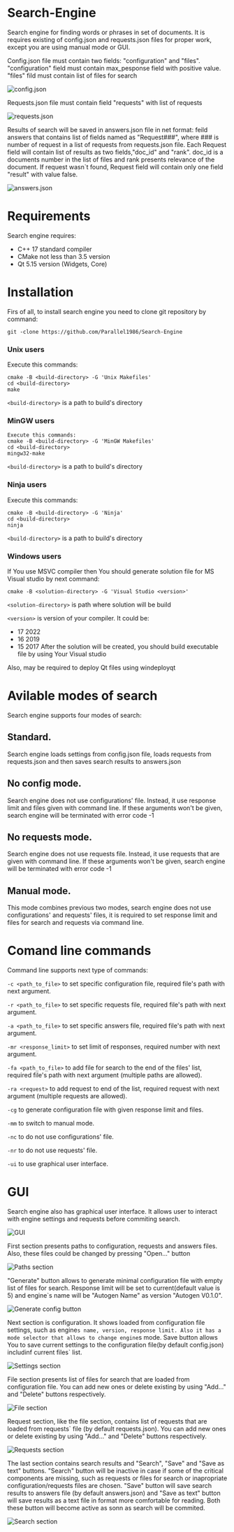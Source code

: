 # Search-Engine
Search engine for finding words or phrases in set of documents. It is requires existing of config.json and requests.json files for proper work, except you are using manual mode or GUI.

Config.json file must contain two fields: "configuration" and "files". "configuration" field must contain max_pesponse field with positive value. "files" fild must contain list of files for search

![config.json](https://github.com/Parallel1986/Search-Engine/blob/main/Readme_files/2023-10-18_15-21-04.png)

Requests.json file must contain field "requests" with list of requests

![requests.json](https://github.com/Parallel1986/Search-Engine/blob/main/Readme_files/2023-10-18_15-21-50.png)

Results of search will be saved in answers.json file in net format: feild answers that contains list of fields named as "Request###", where ### is number of request in a list of requests from requests.json file. Each Request field will contain list of results as two fields,"doc_id" and "rank". doc_id is a documents number in the list of files and rank presents relevance of the document. If request wasn`t found, Request field will contain only one field "result" with value false.

![answers.json](https://github.com/Parallel1986/Search-Engine/blob/main/Readme_files/2023-10-18_15-28-46.png)

# Requirements
Search engine requires:
- C++ 17 standard compiler
- CMake not less than 3.5 version
- Qt 5.15 version (Widgets, Core)

# Installation
Firs of all, to install search engine you need to clone git repository by command:
```
git -clone https://github.com/Parallel1986/Search-Engine
```
### Unix users
Execute this commands:
```
cmake -B <build-directory> -G 'Unix Makefiles'
cd <build-directory>
make
```
```<build-directory>``` is a path to build's directory
### MinGW users
```
Execute this commands:
cmake -B <build-directory> -G 'MinGW Makefiles'
cd <build-directory>
mingw32-make
```
```<build-directory>``` is a path to build's directory
### Ninja users
Execute this commands:
```
cmake -B <build-directory> -G 'Ninja'
cd <build-directory>
ninja
```
```<build-directory>``` is a path to build's directory
### Windows users
If You use MSVC compiler then You should generate solution file for MS Visual studio by next command:
```
cmake -B <solution-directory> -G 'Visual Studio <version>'
```
```<solution-directory>``` is path where solution will be build

```<version>``` is version of your compiler. It could be:
- 17 2022
- 16 2019
- 15 2017
After the solution will be created, you should build executable file by using Your Visual studio

Also, may be required to deploy Qt files using windeployqt

# Avilable modes of search
Search engine supports four modes of search:
## Standard.
Search engine loads settings from config.json file, loads requests from requests.json and then saves search results to answers.json
## No config mode.
Search engine does not use configurations' file. Instead, it use response limit and files given with command line. If these arguments won't be given, search engine will be terminated with error code -1
## No requests mode.
Search engine does not use requests file. Instead, it use requests that are given with command line. If these arguments won't be given, search engine will be terminated with error code -1
## Manual mode.
This mode combines previous two modes, search engine does not use configurations' and requests' files, it is required to set response limit and files for search and requests via command line.
# Comand line commands
Command line supports next type of commands:

```-c <path_to_file>``` to set specific configuration file, required file's path with next argument.

```-r <path_to_file>``` to set specific requests file, required file's path with next argument.

```-a <path_to_file>``` to set specific answers file, required file's path with next argument.

```-mr <response_limit>``` to set limit of responses, required number with next argument.

```-fa <path_to_file>``` to add file for search to the end of the files' list, required file's path with next argument (multiple paths are allowed).

```-ra <request>``` to add request to end of the list, required request with next argument (multiple requests are allowed).

```-cg``` to generate configuration file with given response limit and files.

```-mm``` to switch to manual mode.

```-nc``` to do not use configurations' file.

```-nr``` to do not use requests' file.

```-ui``` to use graphical user interface.

# GUI
Search engine also has graphical user interface. It allows user to interact with engine settings and requests before commiting search.

![GUI](https://github.com/Parallel1986/Search-Engine/blob/main/Readme_files/2023-10-17_16-38-33.png)

First section presents paths to configuration, requests and answers files. Also, these files could be changed by pressing "Open..." button

![Paths section](https://github.com/Parallel1986/Search-Engine/blob/main/Readme_files/2023-10-17_16-38-31.png)

"Generate" button allows to generate minimal configuration file with empty list of files for search. Response limit will be set to current(default value is 5) and engine`s name will be "Autogen Name" as version "Autogen V0.1.0".

![Generate config button](https://github.com/Parallel1986/Search-Engine/blob/main/Readme_files/2023-10-17_16-38-30.png)

Next section is configuration. It shows loaded from configuration file settings, such as engine`s name, version, response limit. Also it has a mode selector that allows to change engine`s mode. Save button allows You to save current settings to the configuration file(by default config.json) includinf current files` list.

![Settings section](https://github.com/Parallel1986/Search-Engine/blob/main/Readme_files/2023-10-17_16-38-32.png)

File section presents list of files for search that are loaded from configuration file. You can add new ones or delete existing by using "Add..." and "Delete" buttons respectively.

![File section](https://github.com/Parallel1986/Search-Engine/blob/main/Readme_files/2023-10-17_16-38-34.png)

Request section, like the file section, contains list of requests that are loaded from requests` file (by default requests.json). You can add new ones or delete existing by using "Add..." and "Delete" buttons respectively.

![Requests section](https://github.com/Parallel1986/Search-Engine/blob/main/Readme_files/2023-10-17_16-38-35.png)

The last section contains search results and "Search", "Save" and "Save as text" buttons. "Search" button will be inactive in case if some of the critical components are missing, such as requests or files for search or inapropriate configuration/requests files are chosen. "Save" button will save search results to answers file (by default answers.json) and "Save as text" button will save results as a text file in format more comfortable for reading. Both these button will become active as sonn as search will be commited.

![Search section](https://github.com/Parallel1986/Search-Engine/blob/main/Readme_files/2023-10-17_16-38-36.png)

